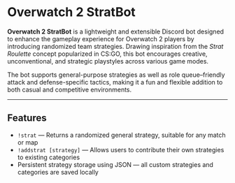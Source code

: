 # Overwatch 2 StratBot

**Overwatch 2 StratBot** is a lightweight and extensible Discord bot designed to enhance the gameplay experience for Overwatch 2 players by introducing randomized team strategies. Drawing inspiration from the *Strat Roulette* concept popularized in CS:GO, this bot encourages creative, unconventional, and strategic playstyles across various game modes.

The bot supports general-purpose strategies as well as role queue–friendly attack and defense-specific tactics, making it a fun and flexible addition to both casual and competitive environments.

---

## Features

- `!strat` — Returns a randomized general strategy, suitable for any match or map
- `!addstrat [strategy]` — Allows users to contribute their own strategies to existing categories
- Persistent strategy storage using JSON — all custom strategies and categories are saved locally